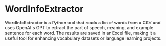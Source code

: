 # WordInfoExtractor
WordInfoExtractor is a Python tool that reads a list of words from a CSV and uses OpenAI's GPT to extract the part of speech, meaning, and example sentence for each word. The results are saved in an Excel file, making it a useful tool for enhancing vocabulary datasets or language learning projects.
